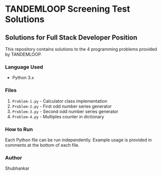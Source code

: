 # TANDEMLOOP Screening Test Solutions

## Solutions for Full Stack Developer Position

This repository contains solutions to the 4 programming problems provided by TANDEMLOOP.

### Language Used
- Python 3.x

### Files
1. `Problem-1.py` - Calculator class implementation
2. `Problem-2.py` - First odd number series generator
3. `Problem-3.py` - Second odd number series generator
4. `Problem-4.py` - Multiples counter in dictionary

### How to Run
Each Python file can be run independently. Example usage is provided in comments at the bottom of each file.

### Author
Shubhankar 
